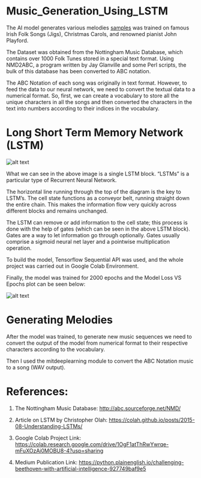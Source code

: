 # Music_Generation_Using_LSTM

The AI model generates various melodies [samples](https://soundcloud.com/rishit-toteja/sets/ai-generated-piano-melodies) was trained on famous Irish Folk Songs (Jigs), Christmas Carols, and renowned pianist John Playford.

The Dataset was obtained from the Nottingham Music Database, which contains over 1000 Folk Tunes stored in a special text format. Using NMD2ABC, a program written by Jay Glanville and some Perl scripts, the bulk of this database has been converted to ABC notation.

The ABC Notation of each song was originally in text format. However, to feed the data to our neural network, we need to convert the textual data to a numerical format.
So, first, we can create a vocabulary to store all the unique characters in all the songs and then converted the characters in the text into numbers according to their indices in the vocabulary.


# Long Short Term Memory Network (LSTM)

![alt text](https://miro.medium.com/max/1400/0*3sFqvDBejuRpjcNm.png)

What we can see in the above image is a single LSTM block. “LSTMs” is a particular type of Recurrent Neural Network.

The horizontal line running through the top of the diagram is the key to LSTM’s. The cell state functions as a conveyor belt, running straight down the entire chain. This makes the information flow very quickly across different blocks and remains unchanged.

The LSTM can remove or add information to the cell state; this process is done with the help of gates (which can be seen in the above LSTM block). Gates are a way to let information go through optionally. Gates usually comprise a sigmoid neural net layer and a pointwise multiplication operation.

To build the model, Tensorflow Sequential API was used, and the whole project was carried out in Google Colab Environment.

Finally, the model was trained for 2000 epochs and the Model Loss VS Epochs plot can be seen below:

![alt text](https://miro.medium.com/max/960/1*v88bD3oGo95wwofUiEt95A.jpeg)

# Generating Melodies

After the model was trained, to generate new music sequences we need to convert the output of the model from numerical format to their respective characters according to the vocabulary.

Then I used the mitdeeplearning module to convert the ABC Notation music to a song (WAV output).

# References:

1) The Nottingham Music Database: http://abc.sourceforge.net/NMD/

2) Article on LSTM by Christopher Olah: https://colah.github.io/posts/2015-08-Understanding-LSTMs/

3) Google Colab Project Link: https://colab.research.google.com/drive/1OgF1atThRwYwrqe-mFuXOzAi0MOBU8-4?usp=sharing

4) Medium Publication Link: https://python.plainenglish.io/challenging-beethoven-with-artificial-intelligence-927749baf9e5 
